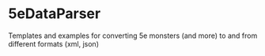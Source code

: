 # 5eDataParser
Templates and examples for converting 5e monsters (and more) to and from different formats (xml, json)

